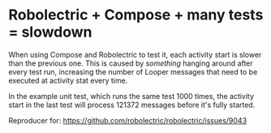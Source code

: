 # Robolectric + Compose + many tests = slowdown

When using Compose and Robolectric to test it, each activity start is slower than the previous one. This is caused by _something_ hanging around after every test run, increasing the number of Looper messages that need to be executed at activity stat every time.

In the example unit test, which runs the same test 1000 times, the activity start in the last test will process 121372 messages before it's fully started.

Reproducer for: https://github.com/robolectric/robolectric/issues/9043
